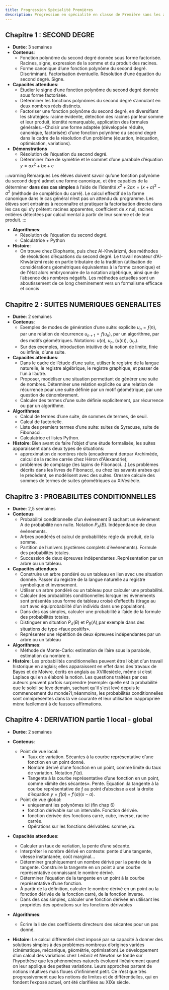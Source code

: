 ```yaml
---
title: Progression Spécialité Premières
description: Progression en spécialité en classe de Première sans les approfondissements
---
```

## Chapitre 1 : SECOND DEGRE

- **Durée**: 3 semaines
- **Contenus**:
    - Fonction polynôme du second degré donnée sous forme factorisée. Racines, signe, expression de la somme et du produit des racines.
    - Forme canonique d’une fonction polynôme du second degré. Discriminant. Factorisation éventuelle. Résolution d’une équation du second degré. Signe.
- **Capacités attendues**: 
    - Étudier le signe d’une fonction polynôme du second degré donnée sous forme factorisée.
    - Déterminer les fonctions polynômes du second degré s’annulant en deux nombres réels distincts.
    - Factoriser une fonction polynôme du second degré, en diversifiant les stratégies: racine évidente, détection des racines par leur somme et leur produit, identité remarquable, application des formules générales.−Choisir une forme adaptée (développée réduite, canonique, factorisée) d’une fonction polynôme du second degré dans le cadre de la résolution d’un problème (équation, inéquation, optimisation, variations).
- **Démonstrations**
    - Résolution de l’équation du second degré.
    - Déterminer l’axe de symétrie et le sommet d’une parabole d’équation $y=ax^2+bx+c$

:::warning Remarques
Les élèves doivent savoir qu’une fonction polynôme du second degré admet une forme canonique, et être capables de la déterminer **dans des cas simples** à l’aide de l’identité $x^2+2ax=(x+a)^2-a^2$ (méthode de complétion du carré). Le calcul effectif de la forme canonique dans le cas général n’est pas un attendu du programme. Les élèves sont entraînés à reconnaître et pratiquer la factorisation directe dans les cas qui s’y prêtent: racines apparentes, coefficient de $x$ nul, racines entières détectées par calcul mental à partir de leur somme et de leur produit.
:::

- **Algorithmes**:
    - Résolution de l’équation du second degré. 
    - Calculatrice + Python
- **Histoire**: 
    - On trouve chez Diophante, puis chez Al-Khwârizmî, des méthodes de résolutions d’équations du second degré. Le travail novateur d’Al-Khwârizmî reste en partie tributaire de la tradition (utilisation de considérations géométriques équivalentes à la forme canonique) et de l'état alors embryonnaire de la notation algébrique, ainsi que de l’absence des nombres négatifs. Les méthodes actuelles sont un aboutissement de ce long cheminement vers un formalisme efficace et concis

## Chapitre 2 :  SUITES NUMERIQUES GENERALITES

- **Durée**: 2 semaines
- **Contenus**:
    - Exemples de modes de génération d’une suite: explicite $u_n=ƒ(n)$, par une relation de récurrence $u_{n+1}=ƒ(u_n)$, par un algorithme, par des motifs géométriques. Notations: $u(n)$, $u_n$, $(u(n))$, $(u_n)$.
    - Sur des exemples, introduction intuitive de la notion de limite, finie ou infinie, d’une suite.
- **Capacités attendues**:
    - Dans le cadre de l’étude d’une suite, utiliser le registre de la langue naturelle, le registre algébrique, le registre graphique, et passer de l’un à l’autre.
    - Proposer, modéliser une situation permettant de générer une suite de nombres. Déterminer une relation explicite ou une relation de récurrence pour une suite définie par un motif géométrique, par une question de dénombrement.
    - Calculer des termes d’une suite définie explicitement, par récurrence ou par un algorithme.
- **Algorithmes**:
    - Calcul de termes d’une suite, de sommes de termes, de seuil.
    - Calcul de factorielle.
    - Liste des premiers termes d’une suite: suites de Syracuse, suite de Fibonacci.
    - Calculatrice et listes Python.
- **Histoire**: Bien avant de faire l’objet d'une étude formalisée, les suites apparaissent dans deux types de situations:
    - approximation de nombres réels (encadrement deπpar Archimède, calcul de la racine carrée chez Héron d'Alexandrie);
    - problèmes de comptage (les lapins de Fibonacci...).Les problèmes décrits dans les livres de Fibonacci, ou chez les savants arabes qui le précèdent, se modélisent avec des suites. Oresme calcule des sommes de termes de suites géométriques au XIVesiècle.


## Chapitre 3 : PROBABILITES CONDITIONNELLES

- **Durée**: 2,5 semaines
- **Contenus**
    - Probabilité conditionnelle d’un événement B sachant un événement A de probabilité non nulle. Notation $P_A(B)$. Indépendance de deux événements.
    - Arbres pondérés et calcul de probabilités: règle du produit, de la somme.
    - Partition de l’univers (systèmes complets d’événements). Formule des probabilités totales.
    - Succession de deux épreuves indépendantes .Représentation par un arbre ou un tableau.
- **Capacités attendues**
    - Construire un arbre pondéré ou un tableau en lien avec une situation donnée. Passer du registre de la langue naturelle au registre symbolique et inversement.
    - Utiliser un arbre pondéré ou un tableau pour calculer une probabilité.
    - Calculer des probabilités conditionnelles lorsque les événements sont présentés sous forme de tableau croisé d’effectifs (tirage au sort avec équiprobabilité d’un individu dans une population).
    - Dans des cas simples, calculer une probabilité à l’aide de la formule des probabilités totales.
    - Distinguer en situation $P_A(B)$ et $P_B(A)$,par exemple dans des situations de type «faux positifs».
    - Représenter une répétition de deux épreuves indépendantes par un arbre ou un tableau
- **Algorithmes**:
    - Méthode de Monte-Carlo: estimation de l’aire sous la parabole, estimation du nombre π.
- **Histoire**: Les probabilités conditionnelles peuvent être l’objet d’un travail historique en anglais; elles apparaissent en effet dans des travaux de Bayes et de Moivre, écrits en anglais au XVIIIesiècle, même si c’est Laplace qui en a élaboré la notion. Les questions traitées par ces auteurs peuvent parfois surprendre (exemple: quelle est la probabilité que le soleil se lève demain, sachant qu'il s'est levé depuis le commencement du monde?);néanmoins, les probabilités conditionnelles sont omniprésentes dans la vie courante et leur utilisation inappropriée mène facilement à de fausses affirmations.

## Chapitre 4 : DERIVATION partie 1 local - global

- **Durée**: 2 semaines
- **Contenus**:
    - Point de vue local:
        - Taux de variation. Sécantes à la courbe représentative d’une fonction en un point donné.
        - Nombre dérivé d’une fonction en un point, comme limite du taux de variation. Notation $f'(a)$.
        - Tangente à la courbe représentative d’une fonction en un point, comme «limite des sécantes». Pente. Équation :la tangente à la courbe représentative de ƒ au point d’abscisse a est la droite d’équation $y=f(a)+f'(a)(x-a)$.
    - Point de vue global:
        - uniquement les polynômes ici (fin chap 6)
        - fonction dérivable sur un intervalle. Fonction dérivée.
        - fonction dérivée des fonctions carré, cube, inverse, racine carrée.
        - Opérations sur les fonctions dérivables: somme, $ku$.
- **Capacités attendues**:
    - Calculer un taux de variation, la pente d’une sécante.
    - Interpréter le nombre dérivé en contexte: pente d’une tangente, vitesse instantanée, coût marginal...
    - Déterminer graphiquement un nombre dérivé par la pente de la tangente. Construire la tangente en un point à une courbe représentative connaissant le nombre dérivé.
    - Déterminer l’équation de la tangente en un point à la courbe représentative d’une fonction.
    - À partir de la définition, calculer le nombre dérivé en un point ou la fonction dérivée de la fonction carré, de la fonction inverse.
    - Dans des cas simples, calculer une fonction dérivée en utilisant les propriétés des opérations sur les fonctions dérivables

- **Algorithmes**:
    - Écrire la liste des coefficients directeurs des sécantes pour un pas donné.
- **Histoire**: Le calcul différentiel s’est imposé par sa capacité à donner des solutions simples à des problèmes nombreux d’origines variées (cinématique, mécanique, géométrie, optimisation).Le développement d’un calcul des variations chez Leibniz et Newton se fonde sur l’hypothèse que les phénomènes naturels évoluent linéairement quand on leur applique des petites variations. Leurs approches partent de notions intuitives mais floues d’infiniment petit. Ce n’est que très progressivement que les notions de limites et de différentielles, qui en fondent l’exposé actuel, ont été clarifiées au XIXe siècle.
